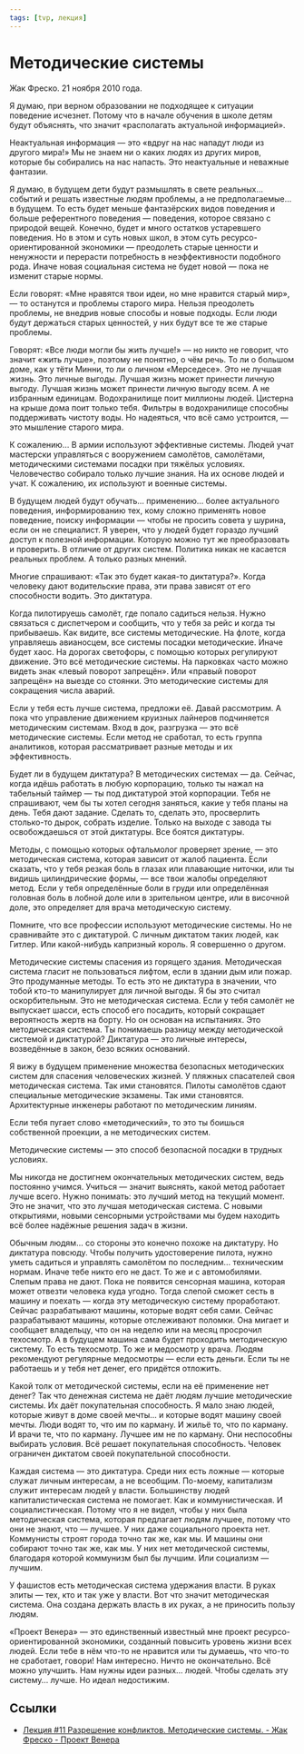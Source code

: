 ```yaml
---
tags: [tvp, лекция]
---
```

# Методические системы

Жак Фреско. 21 ноября 2010 года.

Я думаю, при верном образовании не подходящее к ситуации поведение исчезнет. Потому что в начале обучения в школе детям будут объяснять, 
что значит «располагать актуальной информацией».

Неактуальная информация — это «вдруг на нас нападут 
люди из другого мира!» Мы не знаем ни о каких людях из других миров, которые бы собирались на нас напасть. Это неактуальные и неважные фантазии.

Я думаю, в будущем дети будут размышлять в свете реальных… событий и решать известные людям проблемы, а не предполагаемые… в будущем. То есть будет меньше фантазёрских видов поведения и больше референтного поведения — поведения, которое связано с природой вещей. Конечно, будет и много остатков устаревшего поведения. Но в этом и суть новых школ, в этом суть ресурсо-ориентированной экономики — преодолеть старые ценности и ненужности и перерасти потребность в неэффективности подобного рода. Иначе новая социальная система не будет новой — пока не изменит старые нормы.

Если говорят: «Мне нравятся твои идеи, но мне нравится старый мир», — то останутся и проблемы старого мира. Нельзя преодолеть проблемы, не внедрив новые способы и новые подходы. Если люди будут держаться старых ценностей, у них будут все те же старые проблемы.

Говорят: «Все люди могли бы жить лучше!» — но никто не говорит, что значит «жить лучше», поэтому не понятно, о чём речь. То ли о большом доме, как у тёти Минни, то ли о личном «Мерседесе». Это не лучшая жизнь. Это личные выгоды. Лучшая жизнь может принести личную выгоду. Лучшая жизнь может принести личную выгоду всем. А не избранным единицам. Водохранилище поит миллионы людей. Цистерна на крыше дома поит только тебя. Фильтры в водохранилище способны поддерживать чистоту воды. Но надеяться, что всё само устроится, — это мышление старого мира.

К сожалению… В армии используют эффективные системы. Людей учат мастерски управляться с вооружением самолётов, самолётами, методическими системами посадки при тяжёлых условиях. Человечество собирало только лучшие знания. На их основе людей и учат. К сожалению, их используют и военные системы.

В будущем людей будут обучать… применению… более актуального поведения, информированию тех, кому сложно применять новое поведение, поиску информации — чтобы не просить совета у шурина, если он не специалист. Я уверен, что у людей будет гораздо лучший доступ к полезной информации. Которую можно тут же преобразовать и проверить. В отличие от других систем. Политика никак не касается реальных проблем. А только разных мнений.

Многие спрашивают: «Так это будет какая-то диктатура?». Когда человеку дают водительские права, эти права зависят от его способности водить. Это диктатура.

Когда пилотируешь самолёт, где попало садиться нельзя. Нужно связаться с диспетчером и сообщить, что у тебя за рейс и когда ты прибываешь. Как видите, все системы методические. На флоте, когда управляешь авианосцем, все системы посадки методические. Иначе будет хаос. На дорогах светофоры, с помощью которых регулируют движение. Это всё методические системы. На парковках часто можно видеть знак «левый поворот запрещён». Или «правый поворот запрещён» на выезде со стоянки. Это методические системы для сокращения числа аварий.

Если у тебя есть лучше система, предложи её. Давай рассмотрим. А пока что управление движением круизных лайнеров подчиняется методическим системам. Вход в док, разгрузка — это всё методические системы. Если метод не сработал, то есть группа аналитиков, которая рассматривает разные методы и их эффективность.

Будет ли в будущем диктатура? В методических системах — да. Сейчас, когда идёшь работать в любую корпорацию, только ты нажал на табельный таймер — ты под диктатурой этой корпорации. Тебя не спрашивают, чем бы ты хотел сегодня заняться, какие у тебя планы на день. Тебя дают задание. Сделать то, сделать это, просверлить столько-то дырок, собрать изделие. Только на выходе с завода ты освобождаешься от этой диктатуры. Все боятся диктатуры.

Методы, с помощью которых офтальмолог проверяет зрение, — это методическая система, которая зависит от жалоб пациента. Если сказать, что у тебя резкая боль в глазах или плавающие ниточки, или ты видишь цилиндрические формы, — все твои жалобы определяют метод. Если у тебя определённые боли в груди или определённая головная боль в лобной доле или в зрительном центре, или в височной доле, это определяет для врача методическую систему. 

Помните, что все профессии используют методические системы. Но не сравнивайте это с диктатурой. С личным диктатом таких людей, как Гитлер. Или какой-нибудь капризный король. Я совершенно о другом.

Методические системы спасения из горящего здания. Методическая система гласит не пользоваться лифтом, если в здании дым или пожар. Это продуманные методы. То есть это не диктатура в значении, что тобой кто-то манипулирует для личной выгоды. Я бы это считал оскорбительным. Это не методическая система. Если у тебя самолёт не выпускает шасси, есть способ его посадить, который сокращает вероятность жертв на борту. Но он основан на испытаниях. Это методическая система. Ты понимаешь разницу между методической системой и диктатурой? Диктатура — это личные интересы, возведённые в закон, безо всяких оснований.

Я вижу в будущем применение множества безопасных методических систем для спасения человеческих жизней. У пляжных спасателей своя методическая система. Так ими становятся. Пилоты самолётов сдают специальные методические экзамены. Так ими становятся. Архитектурные инженеры работают по методическим линиям.

Если тебя пугает слово «методический», то это ты боишься собственной проекции, а не методических систем.

Методические системы — это способ безопасной посадки в трудных условиях.

Мы никогда не достигнем окончательных методических систем, ведь постоянно учимся. Учиться — значит выяснять, какой метод работает лучше всего. Нужно понимать: это лучший метод на текущий момент. Это не значит, что это лучшая методическая система. С новыми открытиями, новыми сенсорными устройствами мы будем находить всё более надёжные решения задач в жизни.

Обычным людям… со стороны это конечно похоже на диктатуру. Но диктатура повсюду. Чтобы получить удостоверение пилота, нужно уметь садиться и управлять самолётом по последним… техническим нормам. Иначе тебе никто его не даст. То же и с автомобилями. Слепым права не дают. Пока не появится сенсорная машина, которая может отвезти человека куда угодно. Тогда слепой сможет сесть в машину и поехать — когда эту методическую систему проработают. Сейчас разрабатывают машины, которые водят себя сами. Сейчас разрабатывают машины, которые отслеживают поломки. Она мигает и сообщает владельцу, что он на неделю или на месяц просрочил техосмотр. А в будущем машина сама будет проходить методическую систему. То есть техосмотр.  То же и медосмотр у врача. Людям рекомендуют регулярные медосмотры — если есть деньги. Если ты не работаешь и у тебя нет денег, его придётся отложить.

Какой толк от методической системы, если на её применение нет денег? Так что денежная система не даёт людям лучшие методические системы. Их даёт покупательная способность. Я мало знаю людей, которые живут в доме своей мечты… и которые водят машину своей мечты. Люди водят то, что им по карману. И жильё то, что по карману. И врачи те, что по карману. Лучшее им не по карману. Они неспособны выбирать условия. Всё решает покупательная способность. Человек ограничен диктатом своей покупательной способности.

Каждая система — это диктатура. Среди них есть ложные — которые служат личным интересам, а не всеобщим. По-моему, капитализм служит интересам людей у власти. Большинству людей капиталистическая система не помогает. Как и коммунистическая. И социалистическая. Потому что я не видел, чтобы у них была методическая система, которая предлагает людям лучшее, потому что они не знают, что — лучшее. У них даже социального проекта нет. 
Коммунисты строят города точно так же, как мы. И машины они собирают точно так же, как мы. У них нет методической системы, благодаря которой коммунизм был бы лучшим. Или социализм — лучшим.

У фашистов есть методическая система удержания власти. В руках элиты — тех, кто и так уже у власти. Вот что значит методическая система. Она создана держать власть в их руках, а не приносить пользу людям.

«Проект Венера» — это единственный известный мне проект ресурсо-ориентированной экономики, созданный повысить уровень жизни всех людей. Если тебе в нём что-то не нравится или ты думаешь, что что-то не сработает, говори! Нам интересно. Ничто не окончательно. Всё можно улучшить. Нам нужны идеи разных… людей. Чтобы сделать эту систему… лучше. Но идеал недостижим.

## Ссылки

* [Лекция #11 Разрешение конфликтов. Методические системы. - Жак Фреско - Проект Венера](https://youtu.be/GCejgX6E3JU?t=1960)